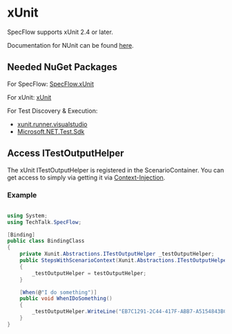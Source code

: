 # xUnit

SpecFlow supports xUnit 2.4 or later.  

Documentation for NUnit can be found [here](https://xunit.net/#documentation).

## Needed NuGet Packages

For SpecFlow: [SpecFlow.xUnit](https://www.nuget.org/packages/SpecFlow.xUnit/)

For xUnit: [xUnit](https://www.nuget.org/packages/xunit/)  

For Test Discovery & Execution:

- [xunit.runner.visualstudio](https://www.nuget.org/packages/xunit.runner.visualstudio/)
- [Microsoft.NET.Test.Sdk](https://www.nuget.org/packages/Microsoft.NET.Test.Sdk)

## Access ITestOutputHelper

The xUnit ITestOutputHelper is registered in the ScenarioContainer. You can get access to simply via getting it via [Context-Injection](../Bindings/Context-Injection.md).

### Example

``` csharp

using System;
using TechTalk.SpecFlow;

[Binding]
public class BindingClass
{
    private Xunit.Abstractions.ITestOutputHelper _testOutputHelper;
    public StepsWithScenarioContext(Xunit.Abstractions.ITestOutputHelper testOutputHelper)
    {
        _testOutputHelper = testOutputHelper;
    }

    [When(@"I do something")]
    public void WhenIDoSomething()
    {
        _testOutputHelper.WriteLine("EB7C1291-2C44-417F-ABB7-A5154843BC7B");
    }
}

```
